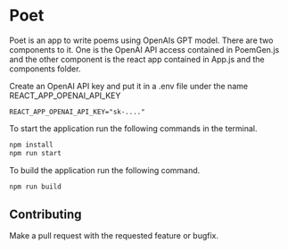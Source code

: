 # Poet

Poet is an app to write poems using OpenAIs GPT model. There are two components to it. One is the OpenAI API access contained in PoemGen.js and the other component is the react app contained in App.js and the components folder. 

Create an OpenAI API key and put it in a .env file under the name REACT_APP_OPENAI_API_KEY

```
REACT_APP_OPENAI_API_KEY="sk-...."
```

To start the application run the following commands in the terminal.
```bash
npm install
npm run start
```

To build the application run the following command.
```bash
npm run build
```

## Contributing

Make a pull request with the requested feature or bugfix.